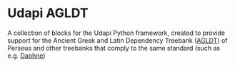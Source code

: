 # Udapi AGLDT

A collection of blocks for the Udapi Python framework, created to provide
support for the Ancient Greek and Latin Dependency Treebank 
([AGLDT](https://perseusdl.github.io/treebank_data/)) of Perseus and other 
treebanks that comply to the same standard
(such as e.g. [Daphne](https://github.com/francescomambrini/Daphne))


